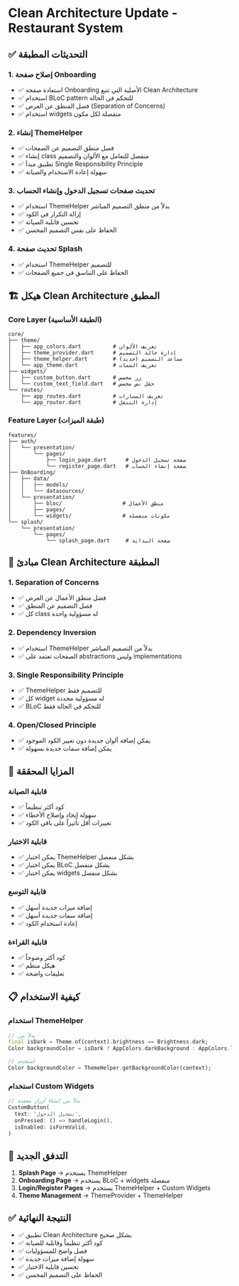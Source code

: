 # Clean Architecture Update - Restaurant System

## ✅ التحديثات المطبقة

### **1. إصلاح صفحة Onboarding**
- ✅ استعادة صفحة Onboarding الأصلية التي تتبع Clean Architecture
- ✅ استخدام BLoC pattern للتحكم في الحالة
- ✅ فصل المنطق عن العرض (Separation of Concerns)
- ✅ استخدام widgets منفصلة لكل مكون

### **2. إنشاء ThemeHelper**
- ✅ فصل منطق التصميم عن الصفحات
- ✅ إنشاء class منفصل للتعامل مع الألوان والتصميم
- ✅ تطبيق مبدأ Single Responsibility Principle
- ✅ سهولة إعادة الاستخدام والصيانة

### **3. تحديث صفحات تسجيل الدخول وإنشاء الحساب**
- ✅ استخدام ThemeHelper بدلاً من منطق التصميم المباشر
- ✅ إزالة التكرار في الكود
- ✅ تحسين قابلية الصيانة
- ✅ الحفاظ على نفس التصميم المحسن

### **4. تحديث صفحة Splash**
- ✅ استخدام ThemeHelper للتصميم
- ✅ الحفاظ على التناسق في جميع الصفحات

## 🏗️ هيكل Clean Architecture المطبق

### **Core Layer (الطبقة الأساسية)**
```
core/
├── theme/
│   ├── app_colors.dart          # تعريف الألوان
│   ├── theme_provider.dart      # إدارة حالة التصميم
│   ├── theme_helper.dart        # مساعد التصميم (جديد)
│   └── app_theme.dart           # تعريف السمات
├── widgets/
│   ├── custom_button.dart       # زر مخصص
│   └── custom_text_field.dart   # حقل نص مخصص
└── routes/
    ├── app_routes.dart          # تعريف المسارات
    └── app_router.dart          # إدارة التنقل
```

### **Feature Layer (طبقة الميزات)**
```
features/
├── auth/
│   └── presentation/
│       └── pages/
│           ├── login_page.dart      # صفحة تسجيل الدخول
│           └── register_page.dart   # صفحة إنشاء الحساب
├── OnBoarding/
│   ├── data/
│   │   ├── models/
│   │   └── datasources/
│   └── presentation/
│       ├── bloc/                   # منطق الأعمال
│       ├── pages/
│       └── widgets/                # مكونات منفصلة
└── splash/
    └── presentation/
        └── pages/
            └── splash_page.dart     # صفحة البداية
```

## 🎯 مبادئ Clean Architecture المطبقة

### **1. Separation of Concerns**
- ✅ فصل منطق الأعمال عن العرض
- ✅ فصل التصميم عن المنطق
- ✅ كل class له مسؤولية واحدة

### **2. Dependency Inversion**
- ✅ استخدام ThemeHelper بدلاً من التصميم المباشر
- ✅ الصفحات تعتمد على abstractions وليس implementations

### **3. Single Responsibility Principle**
- ✅ ThemeHelper للتصميم فقط
- ✅ كل widget له مسؤولية محددة
- ✅ BLoC للتحكم في الحالة فقط

### **4. Open/Closed Principle**
- ✅ يمكن إضافة ألوان جديدة دون تغيير الكود الموجود
- ✅ يمكن إضافة سمات جديدة بسهولة

## 🚀 المزايا المحققة

### **قابلية الصيانة**
- ✅ كود أكثر تنظيماً
- ✅ سهولة إيجاد وإصلاح الأخطاء
- ✅ تغييرات أقل تأثيراً على باقي الكود

### **قابلية الاختبار**
- ✅ يمكن اختبار ThemeHelper بشكل منفصل
- ✅ يمكن اختبار BLoC بشكل منفصل
- ✅ يمكن اختبار widgets بشكل منفصل

### **قابلية التوسع**
- ✅ إضافة ميزات جديدة أسهل
- ✅ إضافة سمات جديدة أسهل
- ✅ إعادة استخدام الكود

### **قابلية القراءة**
- ✅ كود أكثر وضوحاً
- ✅ هيكل منظم
- ✅ تعليقات واضحة

## 📋 كيفية الاستخدام

### **استخدام ThemeHelper**
```dart
// بدلاً من
final isDark = Theme.of(context).brightness == Brightness.dark;
Color backgroundColor = isDark ? AppColors.darkBackground : AppColors.lightBackground;

// استخدم
Color backgroundColor = ThemeHelper.getBackgroundColor(context);
```

### **استخدام Custom Widgets**
```dart
// بدلاً من إنشاء أزرار معقدة
CustomButton(
  text: 'تسجيل الدخول',
  onPressed: () => handleLogin(),
  isEnabled: isFormValid,
)
```

## 🔄 التدفق الجديد

1. **Splash Page** → يستخدم ThemeHelper
2. **Onboarding Page** → يستخدم BLoC + widgets منفصلة
3. **Login/Register Pages** → يستخدم ThemeHelper + Custom Widgets
4. **Theme Management** → ThemeProvider + ThemeHelper

## ✅ النتيجة النهائية

- ✅ تطبيق Clean Architecture بشكل صحيح
- ✅ كود أكثر تنظيماً وقابلية للصيانة
- ✅ فصل واضح للمسؤوليات
- ✅ سهولة إضافة ميزات جديدة
- ✅ تحسين قابلية الاختبار
- ✅ الحفاظ على التصميم المحسن 